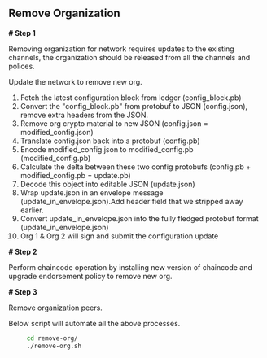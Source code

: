 ## Remove Organization

**# Step 1**

Removing organization for network requires updates to the existing channels, the organization should be released from all the channels and polices.

Update the network to remove new org.
 
1.  Fetch the latest configuration block from ledger (config_block.pb)
2.  Convert the "config_block.pb" from protobuf to JSON (config.json), remove extra headers from the JSON.
3.  Remove org crypto material to new JSON (config.json = modified_config.json)
4.  Translate config.json back into a protobuf (config.pb)
5.  Encode modified_config.json to modified_config.pb (modified_config.pb)
6.  Calculate the delta between these two config protobufs (config.pb + modified_config.pb = update.pb)
7.  Decode this object into editable JSON (update.json)
8.  Wrap update.json in an envelope message (update_in_envelope.json).Add header field that we stripped away earlier.
9.  Convert update_in_envelope.json into the fully fledged protobuf format (update_in_envelope.json)
10. Org 1 & Org 2 will sign and submit the configuration update
 
**# Step 2**

Perform chaincode operation by installing new version of chaincode and upgrade endorsement policy to remove new org.

**# Step 3**

Remove organization peers.



Below script will automate all the above processes.
```bash
     cd remove-org/
     ./remove-org.sh
```
 
